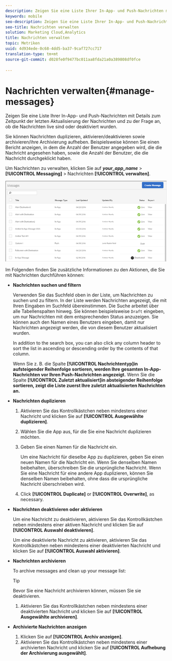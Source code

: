 ```yaml
---
description: Zeigen Sie eine Liste Ihrer In-App- und Push-Nachrichten mit Informationen zum Zeitpunkt der letzten Aktualisierung sowie zum Status (live oder deaktiviert) jeder Nachricht an.
keywords: mobile
seo-description: Zeigen Sie eine Liste Ihrer In-App- und Push-Nachrichten mit Informationen zum Zeitpunkt der letzten Aktualisierung sowie zum Status (live oder deaktiviert) jeder Nachricht an.
seo-title: Nachrichten verwalten
solution: Marketing Cloud,Analytics
title: Nachrichten verwalten
topic: Metriken
uuid: 4d934ede-0c68-4dd5-ba37-9caf727cc717
translation-type: tm+mt
source-git-commit: d028fe0f9477bc011aa8fda21a0a389808df0fce

---
```



# Nachrichten verwalten{#manage-messages}

Zeigen Sie eine Liste Ihrer In-App- und Push-Nachrichten mit Details zum Zeitpunkt der letzten Aktualisierung der Nachrichten und zu der Frage an, ob die Nachrichten live sind oder deaktiviert wurden.

Sie können Nachrichten duplizieren, aktivieren/deaktivieren sowie archivieren/ihre Archivierung aufheben. Beispielsweise können Sie einen Bericht anzeigen, in dem die Anzahl der Benutzer angegeben wird, die die Nachricht angesehen haben, sowie die Anzahl der Benutzer, die die Nachricht durchgeklickt haben.

Um Nachrichten zu verwalten, klicken Sie auf ***your_app_name*** &gt; **[!UICONTROL Messaging]** &gt; Nachrichten **[!UICONTROL verwalten]**.

![](assets/manage_messages.png)

Im Folgenden finden Sie zusätzliche Informationen zu den Aktionen, die Sie mit Nachrichten durchführen können:

* **Nachrichten suchen und filtern**

   Verwenden Sie das Suchfeld oben in der Liste, um Nachrichten zu suchen und zu filtern. In der Liste werden Nachrichten angezeigt, die mit Ihren Eingaben im Suchfeld übereinstimmen. Die Suche arbeitet über alle Tabellenspalten hinweg. Sie können beispielsweise `Draft` eingeben, um nur Nachrichten mit dem entsprechenden Status anzuzeigen. Sie können auch den Namen eines Benutzers eingeben, damit nur Nachrichten angezeigt werden, die von diesem Benutzer aktualisiert wurden.

   In addition to the search box, you can also click any column header to sort the list in ascending or descending order by the contents of that column.

   Wenn Sie z. B. die Spalte **[!UICONTROL Nachrichtentyp]in aufsteigender Reihenfolge sortieren, werden Ihre gesamten In-App-Nachrichten vor Ihren Push-Nachrichten angezeigt.** Wenn Sie die Spalte **[!UICONTROL Zuletzt aktualisiert]in absteigender Reihenfolge sortieren, zeigt die Liste zuerst Ihre zuletzt aktualisierten Nachrichten an.**

* **Nachrichten duplizieren**

   1. Aktivieren Sie das Kontrollkästchen neben mindestens einer Nachricht und klicken Sie auf **[!UICONTROL Ausgewählte duplizieren]**.
   1. Wählen Sie die App aus, für die Sie eine Nachricht duplizieren möchten.
   1. Geben Sie einen Namen für die Nachricht ein.

      Um eine Nachricht für dieselbe App zu duplizieren, geben Sie einen neuen Namen für die Nachricht ein. Wenn Sie denselben Namen beibehalten, überschreiben Sie die ursprüngliche Nachricht. Wenn Sie eine Nachricht für eine andere App duplizieren, können Sie denselben Namen beibehalten, ohne dass die ursprüngliche Nachricht überschrieben wird.

   1. Click **[!UICONTROL Duplicate]** or **[!UICONTROL Overwrite]**, as necessary.

* **Nachrichten deaktivieren oder aktivieren**

   Um eine Nachricht zu deaktivieren, aktivieren Sie das Kontrollkästchen neben mindestens einer aktiven Nachricht und klicken Sie auf **[!UICONTROL Auswahl deaktivieren]**.

   Um eine deaktivierte Nachricht zu aktivieren, aktivieren Sie das Kontrollkästchen neben mindestens einer deaktivierten Nachricht und klicken Sie auf **[!UICONTROL Auswahl aktivieren]**.

* **Nachrichten archivieren**

   To archive messages and clean up your message list:

   >[!TIP]
   >
   >Bevor Sie eine Nachricht archivieren können, müssen Sie sie deaktivieren.

   1. Aktivieren Sie das Kontrollkästchen neben mindestens einer deaktivierten Nachricht und klicken Sie auf **[!UICONTROL Ausgewählte archivieren]**.

* **Archivierte Nachrichten anzeigen**

   1. Klicken Sie auf **[!UICONTROL Archiv anzeigen]**.
   1. Aktivieren Sie das Kontrollkästchen neben mindestens einer archivierten Nachricht und klicken Sie auf **[!UICONTROL Aufhebung der Archivierung ausgewählt]**.

